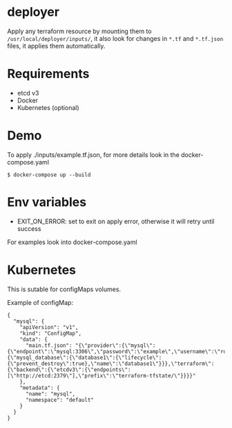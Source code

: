 # deployer

Apply any terraform resource by mounting them to `/usr/local/deployer/inputs/`, it also look for changes in `*.tf` and `*.tf.json` files, it applies them automatically.


# Requirements

 - etcd v3
 - Docker
 - Kubernetes (optional)


# Demo

To apply ./inputs/example.tf.json, for more details look in the docker-compose.yaml

    $ docker-compose up --build


# Env variables

 - EXIT_ON_ERROR: set to exit on apply error, otherwise it will retry until success

For examples look into docker-compose.yaml


# Kubernetes

This is sutable for configMaps volumes.

Example of configMap:

    {
      "mysql": {
        "apiVersion": "v1",
        "kind": "ConfigMap",
        "data": {
          "main.tf.json": "{\"provider\":{\"mysql\":{\"endpoint\":\"mysql:3306\",\"password\":\"example\",\"username\":\"root\"}},\"resource\":{\"mysql_database\":{\"database1\":{\"lifecycle\":{\"prevent_destroy\":true},\"name\":\"database1\"}}},\"terraform\":{\"backend\":{\"etcdv3\":{\"endpoints\":[\"http://etcd:2379\"],\"prefix\":\"terraform-tfstate/\"}}}}"
        },
        "metadata": {
          "name": "mysql",
          "namespace": "default"
        }
      }
    }
